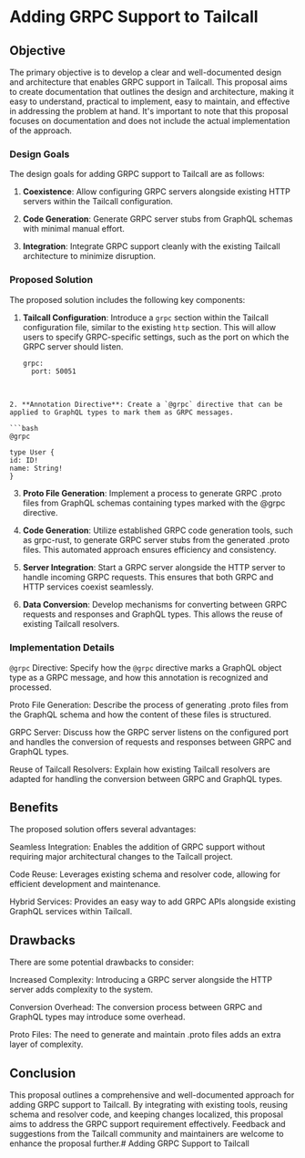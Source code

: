 # Adding GRPC Support to Tailcall

## Objective

The primary objective is to develop a clear and well-documented design and architecture that enables GRPC support in Tailcall. This proposal aims to create documentation that outlines the design and architecture, making it easy to understand, practical to implement, easy to maintain, and effective in addressing the problem at hand. It's important to note that this proposal focuses on documentation and does not include the actual implementation of the approach.


### Design Goals

The design goals for adding GRPC support to Tailcall are as follows:

1. **Coexistence**: Allow configuring GRPC servers alongside existing HTTP servers within the Tailcall configuration.

2. **Code Generation**: Generate GRPC server stubs from GraphQL schemas with minimal manual effort.

3. **Integration**: Integrate GRPC support cleanly with the existing Tailcall architecture to minimize disruption.

### Proposed Solution

The proposed solution includes the following key components:

1. **Tailcall Configuration**: Introduce a `grpc` section within the Tailcall configuration file, similar to the existing `http` section. This will allow users to specify GRPC-specific settings, such as the port on which the GRPC server should listen.

   ```bash
   grpc:
     port: 50051
  
  ```

 2. **Annotation Directive**: Create a `@grpc` directive that can be applied to GraphQL types to mark them as GRPC messages.

 ```bash
@grpc

type User {
  id: ID! 
  name: String!
}
```
3. **Proto File Generation**: Implement a process to generate GRPC .proto files from GraphQL schemas containing types marked with the @grpc directive.

4. **Code Generation**:  Utilize established GRPC code generation tools, such as grpc-rust, to generate GRPC server stubs from the generated .proto files. This automated approach ensures efficiency and consistency.

5. **Server Integration**:  Start a GRPC server alongside the HTTP server to handle incoming GRPC requests. This ensures that both GRPC and HTTP services coexist seamlessly.

6. **Data Conversion**:  Develop mechanisms for converting between GRPC requests and responses and GraphQL types. This allows the reuse of existing Tailcall resolvers.


### Implementation Details      

`@grpc` Directive: Specify how the `@grpc` directive marks a GraphQL object type as a GRPC message, and how this annotation is recognized and processed.

Proto File Generation: Describe the process of generating .proto files from the GraphQL schema and how the content of these files is structured.

GRPC Server: Discuss how the GRPC server listens on the configured port and handles the conversion of requests and responses between GRPC and GraphQL types.

Reuse of Tailcall Resolvers: Explain how existing Tailcall resolvers are adapted for handling the conversion between GRPC and GraphQL types.


## Benefits

The proposed solution offers several advantages:

Seamless Integration: Enables the addition of GRPC support without requiring major architectural changes to the Tailcall project.

Code Reuse: Leverages existing schema and resolver code, allowing for efficient development and maintenance.

Hybrid Services: Provides an easy way to add GRPC APIs alongside existing GraphQL services within Tailcall.


## Drawbacks

There are some potential drawbacks to consider:

Increased Complexity: Introducing a GRPC server alongside the HTTP server adds complexity to the system.

Conversion Overhead: The conversion process between GRPC and GraphQL types may introduce some overhead.

Proto Files: The need to generate and maintain .proto files adds an extra layer of complexity.

## Conclusion

This proposal outlines a comprehensive and well-documented approach for adding GRPC support to Tailcall. By integrating with existing tools, reusing schema and resolver code, and keeping changes localized, this proposal aims to address the GRPC support requirement effectively. Feedback and suggestions from the Tailcall community and maintainers are welcome to enhance the proposal further.# Adding GRPC Support to Tailcall

